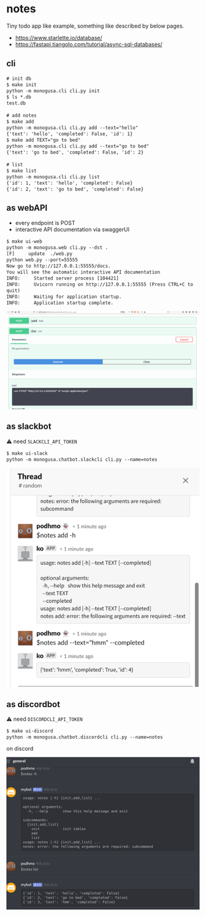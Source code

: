 # notes

Tiny todo app like example, something like described by below pages.

- https://www.starlette.io/database/
- https://fastapi.tiangolo.com/tutorial/async-sql-databases/

## cli

```console
# init db
$ make init
python -m monogusa.cli cli.py init
$ ls *.db
test.db

# add notes
$ make add
python -m monogusa.cli cli.py add --text="hello"
{'text': 'hello', 'completed': False, 'id': 1}
$ make add TEXT="go to bed"
python -m monogusa.cli cli.py add --text="go to bed"
{'text': 'go to bed', 'completed': False, 'id': 2}

# list
$ make list
python -m monogusa.cli cli.py list
{'id': 1, 'text': 'hello', 'completed': False}
{'id': 2, 'text': 'go to bed', 'completed': False}
```

## as webAPI

- every endpoint is POST
- interactive API documentation via swaggerUI

```console
$ make ui-web
python -m monogusa.web cli.py --dst .
[F]     update  ./web.py
python web.py --port=55555
Now go to http://127.0.0.1:55555/docs.
You will see the automatic interactive API documentation 
INFO:     Started server process [104421]
INFO:     Uvicorn running on http://127.0.0.1:55555 (Press CTRL+C to quit)
INFO:     Waiting for application startup.
INFO:     Application startup complete.
```

![on web](images/ui-web.png)

## as slackbot

:warning: need `SLACKCLI_API_TOKEN`

```console
$ make ui-slack
python -m monogusa.chatbot.slackcli cli.py --name=notes
```

![on slack](images/ui-slack.png)

## as discordbot

:warning: need `DISCORDCLI_API_TOKEN`

```console
$ make ui-discord
python -m monogusa.chatbot.discordcli cli.py --name=notes
```

on discord

![on discord](images/ui-discord.png)
